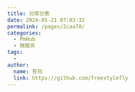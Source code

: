 ```yaml
---
title: 分库分表
date: 2024-05-21 07:03:32
permalink: /pages/2caa78/
categories:
  - PmHub
  - 微服务
tags:
  - 
author: 
  name: 苍何
  link: https://github.com/freestylefly
---
```

